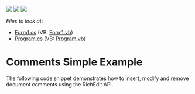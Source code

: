 <!-- default badges list -->
![](https://img.shields.io/endpoint?url=https://codecentral.devexpress.com/api/v1/VersionRange/128609066/16.2.5%2B)
[![](https://img.shields.io/badge/Open_in_DevExpress_Support_Center-FF7200?style=flat-square&logo=DevExpress&logoColor=white)](https://supportcenter.devexpress.com/ticket/details/T474988)
[![](https://img.shields.io/badge/📖_How_to_use_DevExpress_Examples-e9f6fc?style=flat-square)](https://docs.devexpress.com/GeneralInformation/403183)
<!-- default badges end -->
<!-- default file list -->
*Files to look at*:

* [Form1.cs](./CS/CommentsSimpleExample/Form1.cs) (VB: [Form1.vb](./VB/CommentsSimpleExample/Form1.vb))
* [Program.cs](./CS/CommentsSimpleExample/Program.cs) (VB: [Program.vb](./VB/CommentsSimpleExample/Program.vb))
<!-- default file list end -->
# Comments Simple Example


The following code snippet demonstrates how to insert, modify and remove document comments using the RichEdit API. 

<br/>


